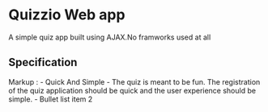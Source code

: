 # Quizzio Web app

A simple quiz app built using AJAX.No framworks used at all

## Specification

Markup : - Quick And Simple - The quiz is meant to be fun. The registration of the quiz application should be quick and the user experience should be simple. - Bullet list item 2

